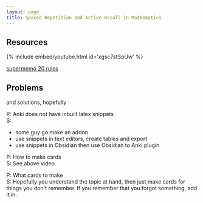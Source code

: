 ```yaml
---
layout: page
title: Spaced Repetition and Active Recall in Mathematics
---
```


## Resources

{% include embed/youtube.html id='xgsc7stSoUw' %}

[supermemo 20 rules](https://supermemo.guru/wiki/20_rules_of_knowledge_formulation)

## Problems
and solutions, hopefully

P: Anki does not have inbuilt latex snippets\
S: 
- some guy go make an addon
- use snippets in text editors, create tables and export
- use snippets in Obsidian then use Obsidian to Anki plugin

P: How to make cards\
S: See above video

P: What cards to make\
S: Hopefully you understand the topic at hand, then just make cards for things you don't remember. If you remember that you forgot something, add it in.
